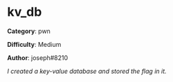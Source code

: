 kv_db
============

**Category**: pwn

**Difficulty**: Medium

**Author**: joseph#8210

_I created a key-value database and stored the flag in it._
